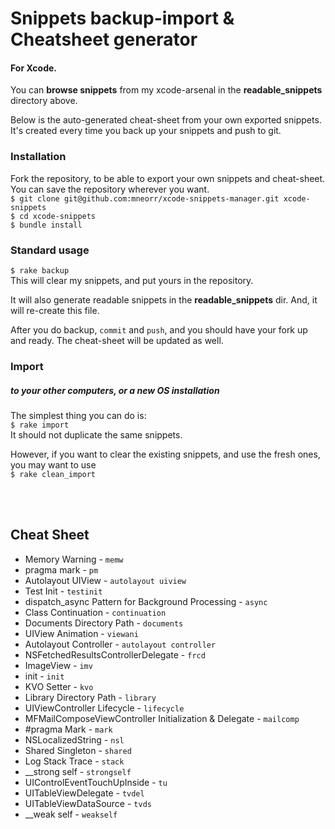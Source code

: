 # Snippets backup-import & Cheatsheet generator
#### For Xcode.
You can __browse snippets__ from my xcode-arsenal in the __readable_snippets__ directory above.

Below is the auto-generated cheat-sheet from your own exported snippets.
It's created every time you back up your snippets and push to git.

### Installation
Fork the repository, to be able to export your own snippets and cheat-sheet. <br>
You can save the repository wherever you want. <br>
`$ git clone git@github.com:mneorr/xcode-snippets-manager.git xcode-snippets` <br>
`$ cd xcode-snippets` <br>
`$ bundle install`

### Standard usage
``$ rake backup`` <br>
This will clear my snippets, and put yours in the repository.

It will also generate readable snippets in the __readable_snippets__ dir.
And, it will re-create this file.

After you do backup, `commit` and `push`, and you should have your fork up and ready.
The cheat-sheet will be updated as well.

### Import
##### to your other computers, or a new OS installation
The simplest thing you can do is:
<br>
`$ rake import`
<br>
It should not duplicate the same snippets.

However, if you want to clear the existing snippets, and use the fresh ones, you may want to use <br>
`$ rake clean_import`

<br><br>

## Cheat Sheet
		
* Memory Warning - `memw`
* pragma mark - `pm`
* Autolayout UIView - `autolayout uiview`
* Test Init - `testinit`
* dispatch_async Pattern for Background Processing - `async`
* Class Continuation - `continuation`
* Documents Directory Path - `documents`
* UIView Animation - `viewani`
* Autolayout Controller - `autolayout controller`
* NSFetchedResultsControllerDelegate - `frcd`
* ImageView - `imv`
* init - `init`
* KVO Setter - `kvo`
* Library Directory Path - `library`
* UIViewController Lifecycle - `lifecycle`
* MFMailComposeViewController Initialization & Delegate - `mailcomp`
* #pragma Mark - `mark`
* NSLocalizedString - `nsl`
* Shared Singleton - `shared`
* Log Stack Trace - `stack`
* __strong self - `strongself`
* UIControlEventTouchUpInside - `tu`
* UITableViewDelegate - `tvdel`
* UITableViewDataSource - `tvds`
* __weak self - `weakself`

